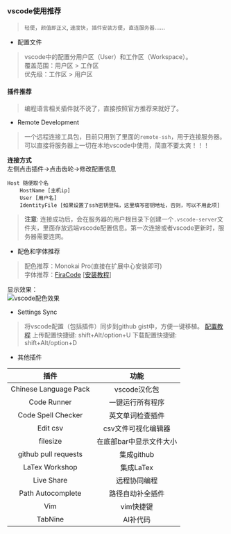 ### vscode使用推荐
> `轻便`，`颜值即正义`, `速度快`，`插件安装方便`，`直连服务器`......

- 配置文件
> vscode中的配置分用户区（User）和工作区（Workspace）。   
> 覆盖范围：用户区 > 工作区  
> 优先级：工作区 > 用户区

#### 插件推荐
> 编程语言相关插件就不说了，直接按照官方推荐来就好了。

- Remote Development
> 一个远程连接工具包，目前只用到了里面的`remote-ssh`，用于连接服务器。  
> 可以直接将服务器上一切在本地vscode中使用，简直不要太爽！！！

**连接方式**  
左侧点击插件->点击齿轮->修改配置信息
```
Host 随便取个名
    HostName [主机ip]
    User [用户名]
    IdentityFile [如果设置了ssh密钥登陆，这里填写密钥地址，否则，可以不用此项]
```
> **注意**: 连接成功后，会在服务器的用户根目录下创建一个`.vscode-server`文件夹，里面存放远端vscode配置信息。第一次连接或者vscode更新时，服务器需要连网。

- 配色和字体推荐  
> 配色推荐：Monokai Pro(直接在扩展中心安装即可)  
> 字体推荐：[FiraCode](https://github.com/tonsky/FiraCode) [[安装教程](https://github.com/tonsky/FiraCode/wiki)]

显示效果：  
![vscode配色效果](/images/vscode/fonts-theme.png)

- Settings Sync  
> 将vscode配置（包括插件）同步到github gist中，方便一键移植。
> [配置教程](https://juejin.im/post/5b9b5a6f6fb9a05d22728e36)
> 上传配置快捷键: shift+Alt/option+U
> 下载配置快捷键: shift+Alt/option+D

- 其他插件

|          插件         |           功能          |
|:---------------------:|:-----------------------:|
| Chinese Language Pack |       vscode汉化包      |
|      Code Runner      |     一键运行所有程序    |
|   Code Spell Checker  |     英文单词检查插件    |
|        Edit csv       |   csv文件可视化编辑器   |
|        filesize       | 在底部bar中显示文件大小 |
|  github pull requests |        集成github       |
|     LaTex Workshop    |        集成LaTex        |
|       Live Share      |       远程协同编程      |
|   Path Autocomplete   |     路径自动补全插件    |
|          Vim          |        vim快捷键        |
|        TabNine        |        AI补代码        |
